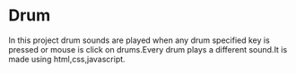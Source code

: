 # Drum
In this project drum sounds are played when any drum specified key is pressed or mouse is click on drums.Every drum plays a different sound.It is made using html,css,javascript.

